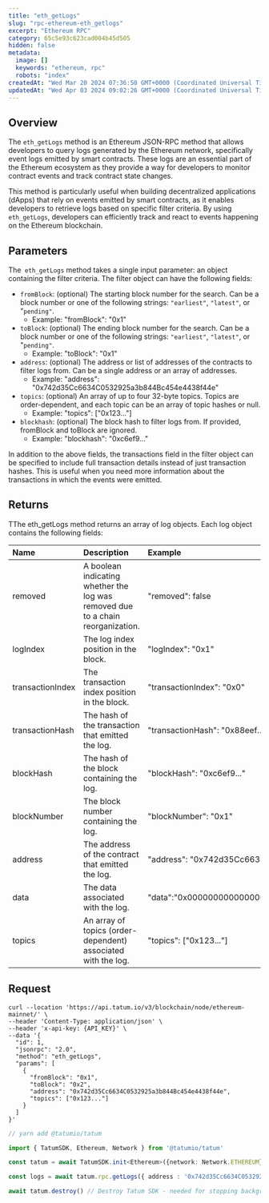 ```yaml
---
title: "eth_getLogs"
slug: "rpc-ethereum-eth_getlogs"
excerpt: "Ethereum RPC"
category: 65c5e93c623cad004b45d505
hidden: false
metadata: 
  image: []
  keywords: "ethereum, rpc"
  robots: "index"
createdAt: "Wed Mar 20 2024 07:36:50 GMT+0000 (Coordinated Universal Time)"
updatedAt: "Wed Apr 03 2024 09:02:26 GMT+0000 (Coordinated Universal Time)"
---
```

## Overview

The `eth_getLogs` method is an Ethereum JSON-RPC method that allows developers to query logs generated by the Ethereum network, specifically event logs emitted by smart contracts. These logs are an essential part of the Ethereum ecosystem as they provide a way for developers to monitor contract events and track contract state changes.

This method is particularly useful when building decentralized applications (dApps) that rely on events emitted by smart contracts, as it enables developers to retrieve logs based on specific filter criteria. By using `eth_getLogs`, developers can efficiently track and react to events happening on the Ethereum blockchain.

## Parameters

The` eth_getLogs` method takes a single input parameter: an object containing the filter criteria. The filter object can have the following fields:

- `fromBlock`: (optional) The starting block number for the search. Can be a block number or one of the following strings: `"earliest"`, `"latest"`, or "`pending"`.
  - Example: "fromBlock": "0x1"
- `toBlock`: (optional) The ending block number for the search. Can be a block number or one of the following strings: `"earliest"`, `"latest"`, or "`pending"`.
  - Example: "toBlock": "0x1"
- `address`: (optional) The address or list of addresses of the contracts to filter logs from. Can be a single address or an array of addresses.
  - Example: "address": "0x742d35Cc6634C0532925a3b844Bc454e4438f44e"
- `topics`:  (optional) An array of up to four 32-byte topics. Topics are order-dependent, and each topic can be an array of topic hashes or null.
  - Example: "topics": ["0x123..."]
- `blockhash`: (optional) The block hash to filter logs from. If provided, fromBlock and toBlock are ignored.
  - Example: "blockhash": "0xc6ef9..."

In addition to the above fields, the transactions field in the filter object can be specified to include full transaction details instead of just transaction hashes. This is useful when you need more information about the transactions in which the events were emitted.

## Returns

TThe eth_getLogs method returns an array of log objects. Each log object contains the following fields:

| Name             | Description                                                                     | Example                                                                     |
| :--------------- | :------------------------------------------------------------------------------ | :-------------------------------------------------------------------------- |
| removed          | A boolean indicating whether the log was removed due to a chain reorganization. | "removed": false                                                            |
| logIndex         | The log index position in the block.                                            | "logIndex": "0x1"                                                           |
| transactionIndex | The transaction index position in the block.                                    | "transactionIndex": "0x0"                                                   |
| transactionHash  | The hash of the transaction that emitted the log.                               | "transactionHash": "0x88eef..."                                             |
| blockHash        | The hash of the block containing the log.                                       | "blockHash": "0xc6ef9..."                                                   |
| blockNumber      | The block number containing the log.                                            | "blockNumber": "0x1"                                                        |
| address          | The address of the contract that emitted the log.                               | "address": "0x742d35Cc6634C0532925a3b844Bc454e4438f44e"v                    |
| data             | The data associated with the log.                                               | "data":"0x0000000000000000000000000000000000000000000000000000000000000020" |
| topics           | An array of topics (order-dependent) associated with the log.                   | "topics": ["0x123..."]                                                      |

## Request

```curl cURL
curl --location 'https://api.tatum.io/v3/blockchain/node/ethereum-mainnet/' \
--header 'Content-Type: application/json' \
--header 'x-api-key: {API_KEY}' \
--data '{
  "id": 1,
  "jsonrpc": "2.0",
  "method": "eth_getLogs",
  "params": [
    {
      "fromBlock": "0x1",
      "toBlock": "0x2",
      "address": "0x742d35Cc6634C0532925a3b844Bc454e4438f44e",
      "topics": ["0x123..."]
    }
  ]
}'
```
```typescript JS SDK
// yarn add @tatumio/tatum

import { TatumSDK, Ethereum, Network } from '@tatumio/tatum'

const tatum = await TatumSDK.init<Ethereum>({network: Network.ETHEREUM})

const logs = await tatum.rpc.getLogs({ address : '0x742d35Cc6634C0532925a3b844Bc454e4438f44e'})

await tatum.destroy() // Destroy Tatum SDK - needed for stopping background jobs
```
